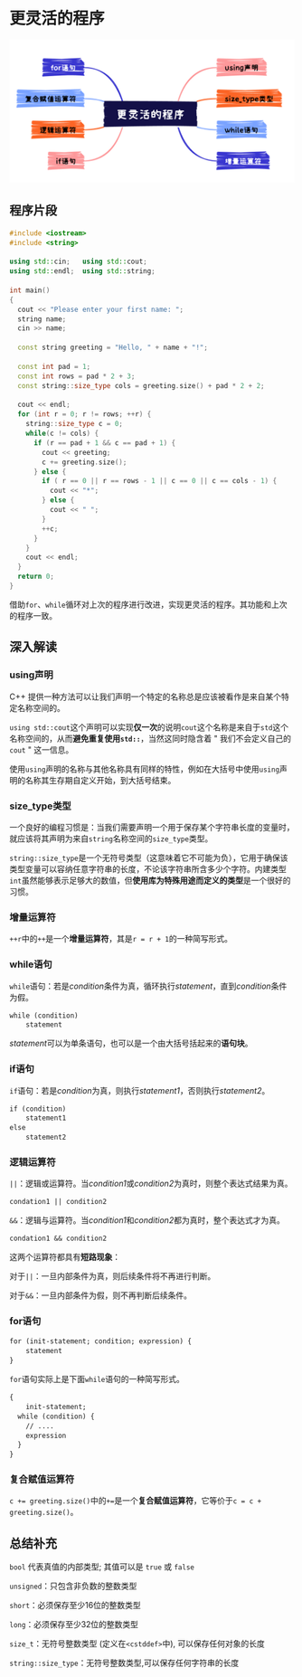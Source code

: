 # 更灵活的程序

![概述](./images/Hello__3.png)

## 程序片段

```c++
#include <iostream>
#include <string>

using std::cin;   using std::cout;
using std::endl;  using std::string;

int main()
{
  cout << "Please enter your first name: ";
  string name;
  cin >> name;

  const string greeting = "Hello, " + name + "!";

  const int pad = 1;
  const int rows = pad * 2 + 3;
  const string::size_type cols = greeting.size() + pad * 2 + 2;

  cout << endl;
  for (int r = 0; r != rows; ++r) {
    string::size_type c = 0;
    while(c != cols) {
      if (r == pad + 1 && c == pad + 1) {
        cout << greeting;
        c += greeting.size();
      } else {
        if ( r == 0 || r == rows - 1 || c == 0 || c == cols - 1) {
          cout << "*";
        } else {
          cout << " ";
        }
        ++c;
      }
    }
    cout << endl;
  }
  return 0;
}
```

借助`for`、`while`循环对上次的程序进行改进，实现更灵活的程序。其功能和上次的程序一致。

## 深入解读

### using声明

C++ 提供一种方法可以让我们声明一个特定的名称总是应该被看作是来自某个特定名称空间的。

`using std::cout`这个声明可以实现**仅一次**的说明`cout`这个名称是来自于`std`这个名称空间的，从而**避免重复使用`std::`**，当然这同时隐含着 " 我们不会定义自己的`cout` " 这一信息。

使用`using`声明的名称与其他名称具有同样的特性，例如在大括号中使用`using`声明的名称其生存期自定义开始，到大括号结束。

### size_type类型

一个良好的编程习惯是：当我们需要声明一个用于保存某个字符串长度的变量时，就应该将其声明为来自`string`名称空间的`size_type`类型。

`string::size_type`是一个无符号类型（这意味着它不可能为负），它用于确保该类型变量可以容纳任意字符串的长度，不论该字符串所含多少个字符。内建类型`int`虽然能够表示足够大的数值，但**使用库为特殊用途而定义的类型**是一个很好的习惯。

### 增量运算符

`++r`中的`++`是一个**增量运算符**，其是`r = r + 1`的一种简写形式。

### while语句

`while`语句：若是*condition*条件为真，循环执行*statement*，直到*condition*条件为假。

```txt
while (condition)
	statement
```

*statement*可以为单条语句，也可以是一个由大括号括起来的**语句块**。

### if语句

`if`语句：若是*condition*为真，则执行*statement1*，否则执行*statement2*。

```txt
if (condition)
	statement1
else
	statement2
```

### 逻辑运算符

`||`：逻辑或运算符。当*condition1*或*condition2*为真时，则整个表达式结果为真。

```txt
condation1 || condition2
```

`&&`：逻辑与运算符。当*condition1*和*condition2*都为真时，整个表达式才为真。

```txt
condation1 && condition2
```

这两个运算符都具有**短路现象**：

对于`||`：一旦内部条件为真，则后续条件将不再进行判断。

对于`&&`：一旦内部条件为假，则不再判断后续条件。

### for语句

```txt
for (init-statement; condition; expression) {
	statement
}
```

`for`语句实际上是下面`while`语句的一种简写形式。

```txt
{
	init-statement;
  while (condition) {
    // ....
    expression
  }
}
```

### 复合赋值运算符

`c += greeting.size()`中的`+=`是一个**复合赋值运算符**，它等价于`c = c + greeting.size()`。

## 总结补充

`bool` 代表真值的内部类型; 其值可以是 `true` 或 `false`

`unsigned`：只包含非负数的整数类型

`short`：必须保存至少16位的整数类型

`long`：必须保存至少32位的整数类型

`size_t`：无符号整数类型 (定义在`<cstddef>`中), 可以保存任何对象的长度

`string::size_type`：无符号整数类型,可以保存任何字符串的长度